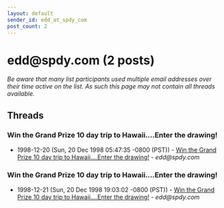 ```yaml
---
layout: default
sender_id: edd_at_spdy_com
post_count: 2
---
```


# edd<span>@</span>spdy.com (2 posts)

_Be aware that many list participants used multiple email addresses over their time active on the list. As such this page may not contain all threads available._

## Threads

### Win the Grand Prize 10 day trip to Hawaii....Enter the drawing!
+ 1998-12-20 (Sun, 20 Dec 1998 05:47:35 -0800 (PST)) - [Win the Grand Prize 10 day trip to Hawaii....Enter the drawing!](/archive/1998/12/57f90d30ed04a66c57c1eef2c40148f02fa78d7abd0e16d13757c4101afd771d) - _edd@spdy.com_

### Win the Grand Prize 10 day trip to Hawaii....Enter the drawing!
+ 1998-12-21 (Sun, 20 Dec 1998 19:03:02 -0800 (PST)) - [Win the Grand Prize 10 day trip to Hawaii....Enter the drawing!](/archive/1998/12/718ce57978c74112796472d484197520606d59364ef610de2ad9076514a29be4) - _edd@spdy.com_

